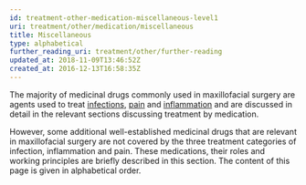 ```yaml
---
id: treatment-other-medication-miscellaneous-level1
uri: treatment/other/medication/miscellaneous
title: Miscellaneous
type: alphabetical
further_reading_uri: treatment/other/further-reading
updated_at: 2018-11-09T13:46:52Z
created_at: 2016-12-13T16:58:35Z
---
```


<p>The majority of medicinal drugs commonly used in maxillofacial
    surgery are agents used to treat <a href="/treatment/other/medication/infection">infections</a>,
    <a href="/treatment/other/medication/pain">pain</a> and
    <a href="/treatment/other/medication/inflammation">inflammation</a> and are discussed in detail in the relevant
        sections discussing treatment by medication.</p>
<p> However, some additional well-established medicinal drugs that
    are relevant in maxillofacial surgery are not covered by
    the three treatment categories of infection, inflammation
    and pain. These medications, their roles and working principles
    are briefly described in this section. The content of this
    page is given in alphabetical order.</p>
